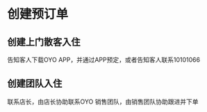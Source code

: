 # 创建预订单

## 创建上门散客入住

告知客人下载OYO APP，并通过APP预定，或者告知客人联系10101066

##  创建团队入住

联系店长，由店长协助联系OYO 销售团队，由销售团队协助跟进并下单



